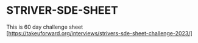 # STRIVER-SDE-SHEET
This is 60 day challenge sheet
[https://takeuforward.org/interviews/strivers-sde-sheet-challenge-2023/]
